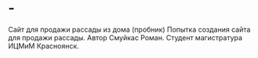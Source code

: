 # -
Сайт для продажи рассады из дома (пробник)
Попытка создания сайта для продажи рассады. Автор Смуйкас Роман. Студент магистратура ИЦМиМ Красноянск.
